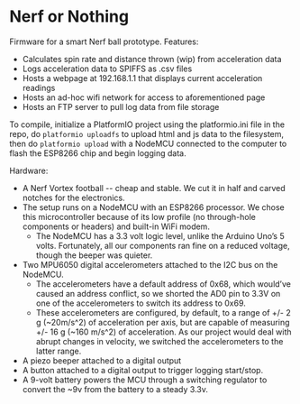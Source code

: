 # Nerf or Nothing

Firmware for a smart Nerf ball prototype. Features:

* Calculates spin rate and distance thrown (wip) from acceleration data
* Logs acceleration data to SPIFFS as .csv files
* Hosts a webpage at 192.168.1.1 that displays current acceleration readings
* Hosts an ad-hoc wifi network for access to aforementioned page
* Hosts an FTP server to pull log data from file storage

To compile, initialize a PlatformIO project using the platformio.ini file in 
the repo, do `platformio uploadfs` to upload html and js data to the filesystem, 
then do `platformio upload` with a NodeMCU connected to the computer
to flash the ESP8266 chip and begin logging data.

Hardware:

* A Nerf Vortex football -- cheap and stable. We cut it in half and carved
  notches for the electronics.
* The setup runs on a NodeMCU with an ESP8266 processor. We chose this microcontroller because of its low profile (no through-hole components or headers) and built-in WiFi modem.
    * The NodeMCU has a 3.3 volt logic level, unlike the Arduino Uno’s 5 volts. Fortunately, all our components ran fine on a reduced voltage, though the beeper was quieter.
* Two MPU6050 digital accelerometers attached to the I2C bus on the NodeMCU.
    * The accelerometers have a default address of 0x68, which would’ve caused an address conflict, so we shorted the AD0 pin to 3.3V on one of the accelerometers to switch its address to 0x69.
    * These accelerometers are configured, by default, to a range of +/- 2 g (~20m/s^2) of acceleration per axis, but are capable of measuring +/- 16 g (~160 m/s^2) of acceleration. As our project would deal with abrupt changes in velocity, we switched the accelerometers to the latter range.
* A piezo beeper attached to a digital output
* A button attached to a digital output to trigger logging start/stop.
* A 9-volt battery powers the MCU through a switching regulator to convert the ~9v from the battery to a steady 3.3v.
